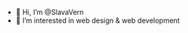 - 👋 Hi, I’m @SlavaVern
- 👀 I’m interested in web design & web development

<!---
SlavaVern/SlavaVern is a ✨ special ✨ repository because its `README.md` (this file) appears on your GitHub profile.
You can click the Preview link to take a look at your changes.
--->
